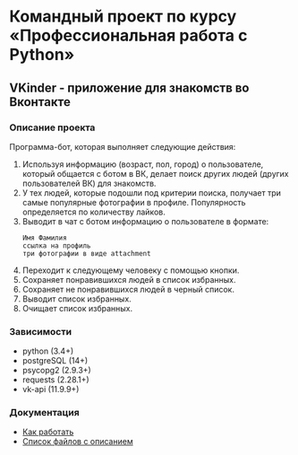 # Командный проект по курсу «Профессиональная работа с Python»

## VKinder - приложение для знакомств во Вконтакте

### Описание проекта

Программа-бот, которая выполняет следующие действия:
1. Используя информацию (возраст, пол, город) о пользователе, который общается с ботом в ВК, делает поиск других людей (других пользователей ВК) для знакомств.
2. У тех людей, которые подошли под критерии поиска, получает три самые популярные фотографии в профиле. Популярность определяется по количеству лайков.
3. Выводит в чат с ботом информацию о пользователе в формате:
    ```
    Имя Фамилия
    ссылка на профиль
    три фотографии в виде attachment
    ```
4. Переходит к следующему человеку с помощью кнопки.
5. Сохраняет понравившихся людей в список избранных.
6. Сохраняет не понравившихся людей в черный список.
7. Выводит список избранных.
8. Очищает список избранных.


### Зависимости
- python (3.4+)
- postgreSQL (14+)
- psycopg2 (2.9.3+)
- requests (2.28.1+)
- vk-api (11.9.9+)

### Документация
- [Как работать](https://github.com/Netology-Team-5/VKinder/blob/main/docs/how_to_start.md)
- [Список файлов с описанием](https://github.com/Netology-Team-5/VKinder/blob/main/docs/files_list.md)
